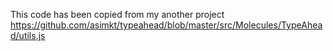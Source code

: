 This code has been copied from my another project https://github.com/asimkt/typeahead/blob/master/src/Molecules/TypeAhead/utils.js